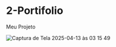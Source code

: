 # 2-Portifolio

Meu Projeto

![Captura de Tela 2025-04-13 às 03 15 49](https://github.com/user-attachments/assets/7df14239-7cf2-48e8-bc28-edbf0daea9f1)
